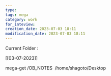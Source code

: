 ```yaml
---
type: 
tags: mega
category: work
for_inteview: 
creation_date: 2023-07-03 18:11
modification_date: 2023-07-03 18:11
---
```


Current Folder : 




[[03-07-2023]]

mega-get /OB_NOTES  /home/shagoto/Desktop